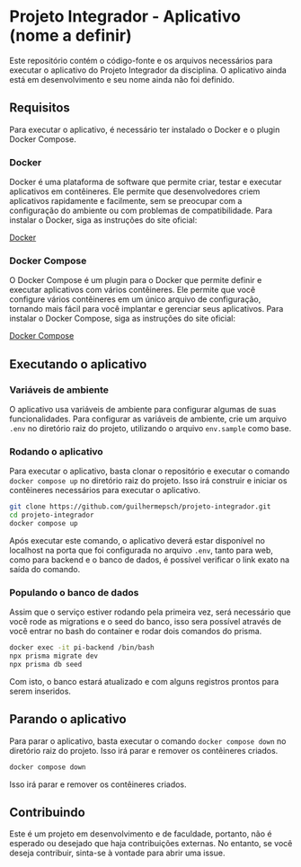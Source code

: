 # Projeto Integrador - Aplicativo (nome a definir)

Este repositório contém o código-fonte e os arquivos necessários para executar o aplicativo do Projeto Integrador da disciplina. O aplicativo ainda está em desenvolvimento e seu nome ainda não foi definido.

## Requisitos

Para executar o aplicativo, é necessário ter instalado o Docker e o plugin Docker Compose.

### Docker

Docker é uma plataforma de software que permite criar, testar e executar aplicativos em contêineres. Ele permite que desenvolvedores criem aplicativos rapidamente e facilmente, sem se preocupar com a configuração do ambiente ou com problemas de compatibilidade. Para instalar o Docker, siga as instruções do site oficial:

[Docker](https://docs.docker.com/engine/install/)

### Docker Compose

O Docker Compose é um plugin para o Docker que permite definir e executar aplicativos com vários contêineres. Ele permite que você configure vários contêineres em um único arquivo de configuração, tornando mais fácil para você implantar e gerenciar seus aplicativos. Para instalar o Docker Compose, siga as instruções do site oficial:

[Docker Compose](https://docs.docker.com/compose/install/)

## Executando o aplicativo

### Variáveis de ambiente

O aplicativo usa variáveis de ambiente para configurar algumas de suas funcionalidades. Para configurar as variáveis de ambiente, crie um arquivo `.env` no diretório raiz do projeto, utilizando o arquivo `env.sample` como base.

### Rodando o aplicativo

Para executar o aplicativo, basta clonar o repositório e executar o comando `docker compose up` no diretório raiz do projeto. Isso irá construir e iniciar os contêineres necessários para executar o aplicativo.

```bash
git clone https://github.com/guilhermepsch/projeto-integrador.git
cd projeto-integrador
docker compose up
```

Após executar este comando, o aplicativo deverá estar disponível no localhost na porta que foi configurada no arquivo `.env`, tanto para web, como para backend e o banco de dados, é possível verificar o link exato na saída do comando.

### Populando o banco de dados

Assim que o serviço estiver rodando pela primeira vez, será necessário que você rode as migrations e o seed do banco, isso sera possível através de você entrar no bash do container e rodar dois comandos do prisma.

```bash
docker exec -it pi-backend /bin/bash
npx prisma migrate dev
npx prisma db seed 
```

Com isto, o banco estará atualizado e com alguns registros prontos para serem inseridos.

## Parando o aplicativo

Para parar o aplicativo, basta executar o comando `docker compose down` no diretório raiz do projeto. Isso irá parar e remover os contêineres criados.

```bash
docker compose down
```

Isso irá parar e remover os contêineres criados.

## Contribuindo

Este é um projeto em desenvolvimento e de faculdade, portanto, não é esperado ou desejado que haja contribuições externas. No entanto, se você deseja contribuir, sinta-se à vontade para abrir uma issue.
